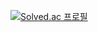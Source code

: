 [![Solved.ac
프로필](http://mazassumnida.wtf/api/mini/generate_badge?boj=soulfever01)](https://solved.ac/soulfever01)
